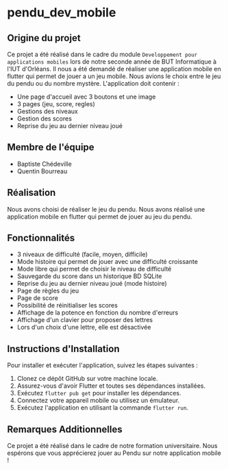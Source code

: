 # pendu_dev_mobile

## Origine du projet

Ce projet a été réalisé dans le cadre du module `Developpement pour applications mobiles` lors de notre seconde année de BUT Informatique à l'IUT d'Orléans.
Il nous a été demandé de réaliser une application mobile en flutter qui permet de jouer a un jeu mobile.
Nous avions le choix entre le jeu du pendu ou du nombre mystère.
L'application doit contenir :

- Une page d'accueil avec 3 boutons et une image
- 3 pages (jeu, score, regles)
- Gestions des niveaux
- Gestion des scores
- Reprise du jeu au dernier niveau joué


## Membre de l'équipe

- Baptiste Chédeville
- Quentin Bourreau

## Réalisation

Nous avons choisi de réaliser le jeu du pendu.
Nous avons réalisé une application mobile en flutter qui permet de jouer au jeu du pendu.

## Fonctionnalités

- 3 niveaux de difficulté (facile, moyen, difficile)
- Mode histoire qui permet de jouer avec une difficulté croissante
- Mode libre qui permet de choisir le niveau de difficulté
- Sauvegarde du score dans un historique BD SQLite
- Reprise du jeu au dernier niveau joué (mode histoire)
- Page de règles du jeu
- Page de score
- Possibilité de réinitialiser les scores
- Affichage de la potence en fonction du nombre d'erreurs
- Affichage d'un clavier pour proposer des lettres
- Lors d'un choix d'une lettre, elle est désactivée

## Instructions d'Installation

Pour installer et exécuter l'application, suivez les étapes suivantes :

1. Clonez ce dépôt GitHub sur votre machine locale.
2. Assurez-vous d'avoir Flutter et toutes ses dépendances installées.
3. Exécutez `flutter pub get` pour installer les dépendances.
4. Connectez votre appareil mobile ou utilisez un émulateur.
5. Exécutez l'application en utilisant la commande `flutter run`.

## Remarques Additionnelles

Ce projet a été réalisé dans le cadre de notre formation universitaire. Nous espérons que vous apprécierez jouer au Pendu sur notre application mobile !
